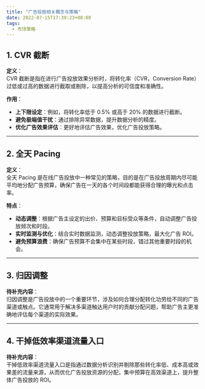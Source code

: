 ```yaml
---
title: "广告投放相关概念与策略"
date: 2022-07-15T17:39:23+08:00
tags:
  - 市场策略
---
```


## 1. CVR 截断

**定义**：  
CVR 截断是指在进行广告投放效果分析时，将转化率（CVR，Conversion Rate）过低或过高的数据进行截取或剔除，以提高分析的可信度和准确性。

**作用**：  

- **上下限设定**：例如，将转化率低于 0.5% 或高于 20% 的数据进行截断。  
- **避免极端值干扰**：通过排除异常数据，提升数据分析的精度。  
- **优化广告效果评估**：更好地评估广告效果，优化广告投放策略。  

---

## 2. 全天 Pacing

**定义**：  
全天 Pacing 是在线广告投放中一种常见的策略，目的是在广告投放周期内尽可能平均地分配广告预算，确保广告在一天的各个时间段都能获得合理的曝光和点击率。

**特点**：  

- **动态调整**：根据广告主设定的出价、预算和目标受众等条件，自动调整广告投放频次和时段。  
- **实时监测与优化**：结合实时数据监测，动态调整投放策略，最大化广告 ROI。  
- **避免预算浪费**：确保广告预算不会集中在某些时段，错过其他重要时段的机会。  

---

## 3. 归因调整

**待补充内容**：  
归因调整是广告投放中的一个重要环节，涉及如何合理分配转化功劳给不同的广告渠道或触点。它通常用于解决多渠道触达用户时的贡献分配问题，帮助广告主更准确地评估每个渠道的实际效果。

---

## 4. 干掉低效率渠道流量入口

**待补充内容**：  
干掉低效率渠道流量入口是指通过数据分析识别并剔除那些转化率低、成本高或效果差的流量来源，从而优化广告投放资源的分配，集中预算在高效渠道上，提升整体广告投放的 ROI。




